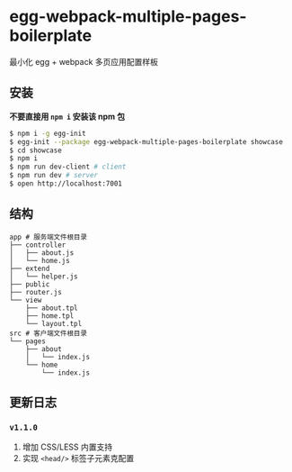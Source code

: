 # egg-webpack-multiple-pages-boilerplate

最小化 egg + webpack 多页应用配置样板

## 安装

**不要直接用 `npm i` 安装该 npm 包**

```bash
$ npm i -g egg-init
$ egg-init --package egg-webpack-multiple-pages-boilerplate showcase
$ cd showcase
$ npm i
$ npm run dev-client # client
$ npm run dev # server
$ open http://localhost:7001
```

## 结构

```
app # 服务端文件根目录
├── controller
│   ├── about.js
│   └── home.js
├── extend
│   └── helper.js
├── public
├── router.js
└── view
    ├── about.tpl
    ├── home.tpl
    └── layout.tpl
src # 客户端文件根目录
└── pages
    ├── about
    │   └── index.js
    └── home
        └── index.js

```

## 更新日志

### `v1.1.0`

1. 增加 CSS/LESS 内置支持
2. 实现 `<head/>` 标签子元素克配置
